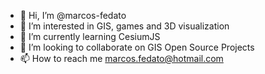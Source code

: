 - 👋 Hi, I’m @marcos-fedato
- 👀 I’m interested in GIS, games and 3D visualization
- 🌱 I’m currently learning CesiumJS
- 💞️ I’m looking to collaborate on GIS Open Source Projects
- 📫 How to reach me marcos.fedato@hotmail.com

<!---
marcos-fedato/marcos-fedato is a ✨ special ✨ repository because its `README.md` (this file) appears on your GitHub profile.
You can click the Preview link to take a look at your changes.
--->
